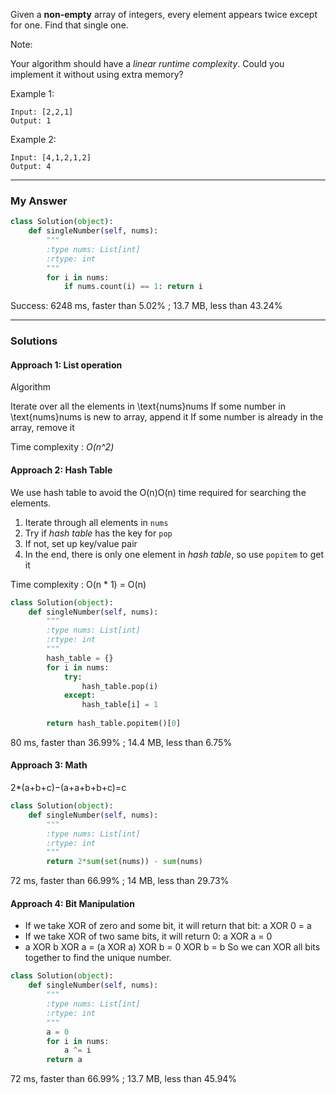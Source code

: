 Given a **non-empty** array of integers, every element appears twice except for one. Find that single one.

Note:

Your algorithm should have a _linear runtime complexity_. Could you implement it without using extra memory?

Example 1:
```
Input: [2,2,1]
Output: 1
```
Example 2:
```
Input: [4,1,2,1,2]
Output: 4
```

---
### My Answer
```Python
class Solution(object):
    def singleNumber(self, nums):
        """
        :type nums: List[int]
        :rtype: int
        """
        for i in nums:
            if nums.count(i) == 1: return i
```
Success: 6248 ms, faster than 5.02% ; 13.7 MB, less than 43.24%

---
### Solutions
#### Approach 1: List operation
Algorithm

Iterate over all the elements in \text{nums}nums
If some number in \text{nums}nums is new to array, append it
If some number is already in the array, remove it

Time complexity : _O(n^2)_

#### Approach 2: Hash Table
We use hash table to avoid the O(n)O(n) time required for searching the elements.

1. Iterate through all elements in `nums`
2. Try if _hash table_ has the key for `pop`
3. If not, set up key/value pair
4. In the end, there is only one element in _hash table_, so use `popitem` to get it

Time complexity : O(n * 1) = O(n)
```Python
class Solution(object):
    def singleNumber(self, nums):
        """
        :type nums: List[int]
        :rtype: int
        """
        hash_table = {}
        for i in nums:
            try:
                hash_table.pop(i)
            except:
                hash_table[i] = 1
            
        return hash_table.popitem()[0]
```        
80 ms, faster than 36.99% ; 14.4 MB, less than 6.75%

#### Approach 3: Math
2*(a+b+c)−(a+a+b+b+c)=c
```Python
class Solution(object):
    def singleNumber(self, nums):
        """
        :type nums: List[int]
        :rtype: int
        """
        return 2*sum(set(nums)) - sum(nums)
```        
72 ms, faster than 66.99% ; 14 MB, less than 29.73% 


#### Approach 4: Bit Manipulation
- If we take XOR of zero and some bit, it will return that bit: a XOR 0 = a
- If we take XOR of two same bits, it will return 0: a XOR a = 0
- a XOR b XOR a = (a XOR a) XOR b = 0 XOR b = b
So we can XOR all bits together to find the unique number.
```Python
class Solution(object):
    def singleNumber(self, nums):
        """
        :type nums: List[int]
        :rtype: int
        """
        a = 0
        for i in nums:
            a ^= i
        return a
```        
72 ms, faster than 66.99% ; 13.7 MB, less than 45.94%
